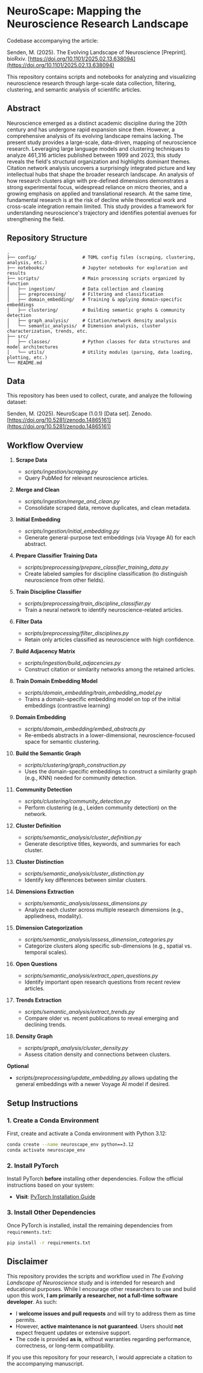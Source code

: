 # NeuroScape: Mapping the Neuroscience Research Landscape

Codebase accompanying the article:

Senden, M. (2025). The Evolving Landscape of Neuroscience [Preprint]. bioRxiv. [https://doi.org/10.1101/2025.02.13.638094](https://doi.org/10.1101/2025.02.13.638094)

This repository contains scripts and notebooks for analyzing and visualizing neuroscience research through large-scale data collection, filtering, clustering, and semantic analysis of scientific articles.

## Abstract
Neuroscience emerged as a distinct academic discipline during the 20th century and has undergone rapid expansion since then. However, a comprehensive analysis of its evolving landscape remains lacking. The present study provides a large-scale, data-driven, mapping of neuroscience research. Leveraging large language models and clustering techniques to analyze 461,316 articles published between 1999 and 2023, this study reveals the field's structural organization and highlights dominant themes. Citation network analysis uncovers a surprisingly integrated picture and key intellectual hubs that shape the broader research landscape. An analysis of how research clusters align with pre-defined dimensions demonstrates a strong experimental focus, widespread reliance on micro theories, and a growing emphasis on applied and translational research.  At the same time, fundamental research is at the risk of decline while theoretical work and cross-scale integration remain limited. This study provides a framework for understanding neuroscience's trajectory and identifies potential avenues for strengthening the field.

## Repository Structure
```
.
├── config/                 # TOML config files (scraping, clustering, analysis, etc.)
├── notebooks/              # Jupyter notebooks for exploration and results
├── scripts/                # Main processing scripts organized by function
│   ├── ingestion/          # Data collection and cleaning
│   ├── preprocessing/      # Filtering and classification
│   ├── domain_embedding/   # Training & applying domain-specific embeddings
│   ├── clustering/         # Building semantic graphs & community detection
│   ├── graph_analysis/     # Citation/network density analysis
│   └── semantic_analysis/  # Dimension analysis, cluster characterization, trends, etc.
├── src/
│   ├── classes/            # Python classes for data structures and model architectures
│   └── utils/              # Utility modules (parsing, data loading, plotting, etc.)
└── README.md
```

## Data

This repository has been used to collect, curate, and analyze the following dataset:

Senden, M. (2025). NeuroScape (1.0.1) [Data set]. Zenodo. [https://doi.org/10.5281/zenodo.14865161](https://doi.org/10.5281/zenodo.14865161)

## Workflow Overview

1. **Scrape Data**
   - *scripts/ingestion/scraping.py*  
   - Query PubMed for relevant neuroscience articles.

3. **Merge and Clean**  
   - *scripts/ingestion/merge_and_clean.py*  
   - Consolidate scraped data, remove duplicates, and clean metadata.

4. **Initial Embedding**  
   - *scripts/ingestion/initial_embedding.py*  
   - Generate general-purpose text embeddings (via Voyage AI) for each abstract.

5. **Prepare Classifier Training Data**  
   - *scripts/preprocessing/prepare_classifier_training_data.py*  
   - Create labeled samples for discipline classification (to distinguish neuroscience from other fields).

6. **Train Discipline Classifier**  
   - *scripts/preprocessing/train_discipline_classifier.py*  
   - Train a neural network to identify neuroscience-related articles.

7. **Filter Data**  
   - *scripts/preprocessing/filter_disciplines.py*  
   - Retain only articles classified as neuroscience with high confidence.

8. **Build Adjacency Matrix**  
   - *scripts/ingestion/build_adjacencies.py*  
   - Construct citation or similarity networks among the retained articles.

9. **Train Domain Embedding Model**
    - *scripts/domain_embedding/train_embedding_model.py*
    - Trains a domain-specific embedding model on top of the initial embeddings (contrastive learning)

10. **Domain Embedding**
    - *scripts/domain_embedding/embed_abstracts.py*
    - Re-embeds abstracts in a lower-dimensional, neuroscience-focused space for semantic clustering.

11. **Build the Semantic Graph**
    - *scripts/clustering/graph_construction.py*
    - Uses the domain-specific embeddings to construct a similarity graph (e.g., KNN) needed for community detection.

12. **Community Detection**  
    - *scripts/clustering/community_detection.py*  
    - Perform clustering (e.g., Leiden community detection) on the network.

12. **Cluster Definition**  
    - *scripts/semantic_analysis/cluster_definition.py*  
    - Generate descriptive titles, keywords, and summaries for each cluster.

13. **Cluster Distinction**  
    - *scripts/semantic_analysis/cluster_distinction.py*  
    - Identify key differences between similar clusters.

14. **Dimensions Extraction**  
    - *scripts/semantic_analysis/assess_dimensions.py*  
    - Analyze each cluster across multiple research dimensions (e.g., appliedness, modality).

15. **Dimension Categorization**  
    - *scripts/semantic_analysis/assess_dimension_categories.py*  
    - Categorize clusters along specific sub-dimensions (e.g., spatial vs. temporal scales).

16. **Open Questions**  
    - *scripts/semantic_analysis/extract_open_questions.py*  
    - Identify important open research questions from recent review articles.

17. **Trends Extraction**  
    - *scripts/semantic_analysis/extract_trends.py*  
    - Compare older vs. recent publications to reveal emerging and declining trends.

18. **Density Graph**  
    - *scripts/graph_analysis/cluster_density.py*  
    - Assess citation density and connections between clusters.

**Optional** 
- *scripts/preprocessing/update_embedding.py* allows updating the general embeddings with a newer Voyage AI model if desired.


## **Setup Instructions**

### **1. Create a Conda Environment**
First, create and activate a Conda environment with Python 3.12:
```bash
conda create --name neuroscape_env python==3.12
conda activate neuroscape_env
```

### **2. Install PyTorch**
Install PyTorch **before** installing other dependencies. Follow the official instructions based on your system:
- **Visit**: [PyTorch Installation Guide](https://pytorch.org/get-started/locally/)


### **3. Install Other Dependencies**
Once PyTorch is installed, install the remaining dependencies from `requirements.txt`:
```bash
pip install -r requirements.txt
```

## Disclaimer

This repository provides the scripts and workflow used in *The Evolving Landscape of Neuroscience* study and is intended for research and educational purposes. While I encourage other researchers to use and build upon this work, **I am primarily a researcher, not a full-time software developer**. As such:

- I **welcome issues and pull requests** and will try to address them as time permits.
- However, **active maintenance is not guaranteed**. Users should **not** expect frequent updates or extensive support.
- The code is provided **as is**, without warranties regarding performance, correctness, or long-term compatibility.

If you use this repository for your research, I would appreciate a citation to the accompanying manuscript.
